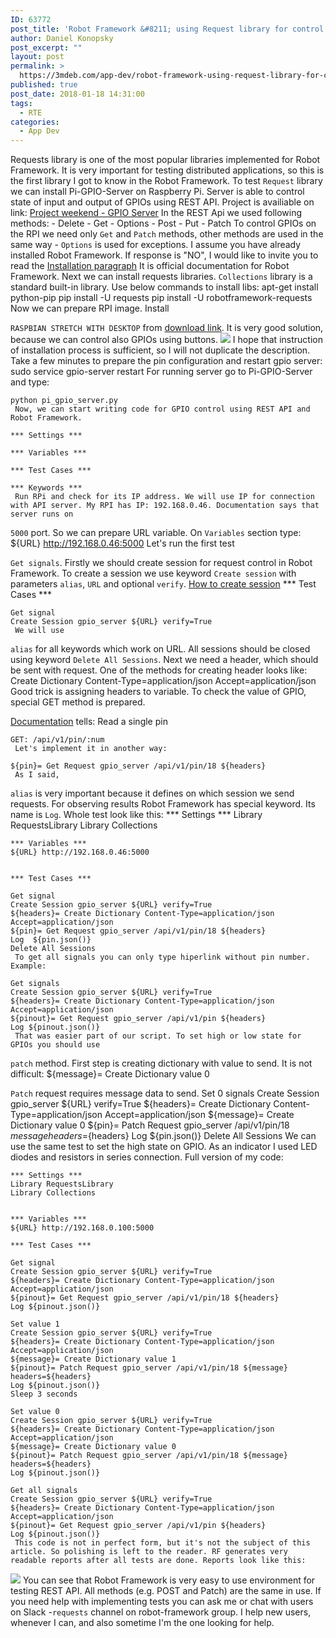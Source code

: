 ```yaml
---
ID: 63772
post_title: 'Robot Framework &#8211; using Request library for control RPI GPIO&#8217;s'
author: Daniel Konopsky
post_excerpt: ""
layout: post
permalink: >
  https://3mdeb.com/app-dev/robot-framework-using-request-library-for-control-rpi-gpios/
published: true
post_date: 2018-01-18 14:31:00
tags:
  - RTE
categories:
  - App Dev
---
```

Requests library is one of the most popular libraries implemented for Robot Framework. It is very important for testing distributed applications, so this is the first library I got to know in the Robot Framework. To test `Request` library we can install Pi-GPIO-Server on Raspberry Pi. Server is able to control state of input and output of GPIOs using REST API. Project is availiable on link: [Project weekend - GPIO Server][1] In the REST Api we used following methods: - Delete - Get - Options - Post - Put - Patch To control GPIOs on the RPI we need only `Get` and `Patch` methods, other methods are used in the same way - `Options` is used for exceptions. I assume you have already installed Robot Framework. If response is "NO", I would like to invite you to read the [Installation paragraph][2] It is official documentation for Robot Framework. Next we can install requests libraries. `Collections` library is a standard built-in library. Use below commands to install libs: 
    apt-get install python-pip
    pip install -U requests
    pip install -U robotframework-requests
     Now we can prepare RPI image. Install 

`RASPBIAN STRETCH WITH DESKTOP` from [download link][3]. It is very good solution, because we can control also GPIOs using buttons. ![][4] I hope that instruction of installation process is sufficient, so I will not duplicate the description. Take a few minutes to prepare the pin configuration and restart gpio server: 
    sudo service gpio-server restart
     For running server go to Pi-GPIO-Server and type: 

    python pi_gpio_server.py
     Now, we can start writing code for GPIO control using REST API and Robot Framework. 

    *** Settings ***
    
    *** Variables ***
    
    *** Test Cases ***
    
    *** Keywords ***
     Run RPi and check for its IP address. We will use IP for connection with API server. My RPI has IP: 192.168.0.46. Documentation says that server runs on 

`5000` port. So we can prepare URL variable. On `Variables` section type: 
    ${URL} http://192.168.0.46:5000
     Let's run the first test 

`Get signals`. Firstly we should create session for request control in Robot Framework. To create a session we use keyword `Create session` with parameters `alias`, `URL` and optional `verify`. [How to create session][5] 
    *** Test Cases ***
    
    Get signal
    Create Session gpio_server ${URL} verify=True
     We will use 

`alias` for all keywords which work on URL. All sessions should be closed using keyword `Delete All Sessions`. Next we need a header, which should be sent with request. One of the methods for creating header looks like: 
    Create Dictionary Content-Type=application/json Accept=application/json
     Good trick is assigning headers to variable. To check the value of GPIO, special GET method is prepared. 

[Documentation][6] tells: 
    Read a single pin
    
    GET: /api/v1/pin/:num
     Let's implement it in another way: 

    ${pin}= Get Request gpio_server /api/v1/pin/18 ${headers}
     As I said, 

`alias` is very important because it defines on which session we send requests. For observing results Robot Framework has special keyword. Its name is `Log`. Whole test look like this: 
    *** Settings ***
    Library RequestsLibrary
    Library Collections
    
    
    *** Variables ***
    ${URL} http://192.168.0.46:5000
    
    
    *** Test Cases ***
    
    Get signal
    Create Session gpio_server ${URL} verify=True
    ${headers}= Create Dictionary Content-Type=application/json Accept=application/json
    ${pin}= Get Request gpio_server /api/v1/pin/18 ${headers}
    Log  ${pin.json()}
    Delete All Sessions
     To get all signals you can only type hiperlink without pin number. Example: 

    Get signals
    Create Session gpio_server ${URL} verify=True
    ${headers}= Create Dictionary Content-Type=application/json Accept=application/json
    ${pinout}= Get Request gpio_server /api/v1/pin ${headers}
    Log ${pinout.json()}
     That was easier part of our script. To set high or low state for GPIOs you should use 

`patch` method. First step is creating dictionary with value to send. It is not difficult: 
    ${message}= Create Dictionary value 0
    

`Patch` request requires message data to send. 
    Set 0 signals
    Create Session gpio_server ${URL} verify=True
    ${headers}= Create Dictionary Content-Type=application/json Accept=application/json
    ${message}= Create Dictionary value 0
    ${pin}= Patch Request gpio_server /api/v1/pin/18 ${message} headers=${headers}
    Log ${pin.json()}
    Delete All Sessions
     We can use the same test to set the high state on GPIO. As an indicator I used LED diodes and resistors in series connection. Full version of my code: 

    *** Settings ***
    Library RequestsLibrary
    Library Collections
    
    
    *** Variables ***
    ${URL} http://192.168.0.100:5000
    
    *** Test Cases ***
    
    Get signal
    Create Session gpio_server ${URL} verify=True
    ${headers}= Create Dictionary Content-Type=application/json Accept=application/json
    ${pinout}= Get Request gpio_server /api/v1/pin/18 ${headers}
    Log ${pinout.json()}
    
    Set value 1
    Create Session gpio_server ${URL} verify=True
    ${headers}= Create Dictionary Content-Type=application/json Accept=application/json
    ${message}= Create Dictionary value 1
    ${pinout}= Patch Request gpio_server /api/v1/pin/18 ${message} headers=${headers}
    Log ${pinout.json()}
    Sleep 3 seconds
    
    Set value 0
    Create Session gpio_server ${URL} verify=True
    ${headers}= Create Dictionary Content-Type=application/json Accept=application/json
    ${message}= Create Dictionary value 0
    ${pinout}= Patch Request gpio_server /api/v1/pin/18 ${message} headers=${headers}
    Log ${pinout.json()}
    
    Get all signals
    Create Session gpio_server ${URL} verify=True
    ${headers}= Create Dictionary Content-Type=application/json Accept=application/json
    ${pinout}= Get Request gpio_server /api/v1/pin ${headers}
    Log ${pinout.json()}
     This code is not in perfect form, but it's not the subject of this article. So polishing is left to the reader. RF generates very readable reports after all tests are done. Reports look like this: 

![][7] You can see that Robot Framework is very easy to use environment for testing REST API. All methods (e.g. POST and Patch) are the same in use. If you need help with implementing tests you can ask me or chat with users on Slack -`requests` channel on robot-framework group. I help new users, whenever I can, and also sometime I'm the one looking for help.

 [1]: https://github.com/projectweekend/Pi-GPIO-Server
 [2]: http://robotframework.org/robotframework/latest/RobotFrameworkUserGuide.html#installation-instructions
 [3]: https://www.raspberrypi.org/downloads/
 [4]: https://3mdeb.com/wp-content/uploads/2017/10/web_browser_control.png
 [5]: http://bulkan.github.io/robotframework-requests/#Create%20Session
 [6]: https://github.com/projectweekend/Pi-GPIO-Server#read-a-single-pin
 [7]: https://3mdeb.com/wp-content/uploads/2017/10/report.png
